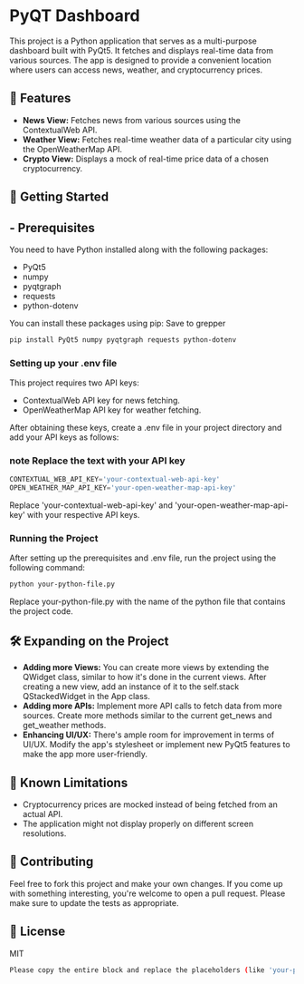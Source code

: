 # PyQT Dashboard

This project is a Python application that serves as a multi-purpose dashboard built with PyQt5. It fetches and displays real-time data from various sources. The app is designed to provide a convenient location where users can access news, weather, and cryptocurrency prices.

## 🌟 Features

- **News View:** Fetches news from various sources using the ContextualWeb API.
- **Weather View:** Fetches real-time weather data of a particular city using the OpenWeatherMap API.
- **Crypto View:** Displays a mock of real-time price data of a chosen cryptocurrency.

## 🚀 Getting Started

##  - Prerequisites

You need to have Python installed along with the following packages:
- PyQt5
- numpy
- pyqtgraph
- requests
- python-dotenv

You can install these packages using pip:
Save to grepper

```bash
pip install PyQt5 numpy pyqtgraph requests python-dotenv
```
### Setting up your .env file
This project requires two API keys:
- ContextualWeb API key for news fetching.
- OpenWeatherMap API key for weather fetching.

After obtaining these keys, create a .env file in your project directory and add your API keys as follows:

### note Replace the text with your API key
```python
CONTEXTUAL_WEB_API_KEY='your-contextual-web-api-key'
OPEN_WEATHER_MAP_API_KEY='your-open-weather-map-api-key'
```
Replace 'your-contextual-web-api-key' and 'your-open-weather-map-api-key' with your respective API keys.

### Running the Project
After setting up the prerequisites and .env file, run the project using the following command:

```bash
python your-python-file.py
```
Replace your-python-file.py with the name of the python file that contains the project code.

## 🛠 Expanding on the Project

- **Adding more Views:** You can create more views by extending the QWidget class, similar to how it's done in the current views. After creating a new view, add an instance of it to the self.stack QStackedWidget in the App class.
- **Adding more APIs:** Implement more API calls to fetch data from more sources. Create more methods similar to the current get_news and get_weather methods.
- **Enhancing UI/UX:** There's ample room for improvement in terms of UI/UX. Modify the app's stylesheet or implement new PyQt5 features to make the app more user-friendly.

## 📝 Known Limitations
- Cryptocurrency prices are mocked instead of being fetched from an actual API.
- The application might not display properly on different screen resolutions.

## 🤝 Contributing
Feel free to fork this project and make your own changes. If you come up with something interesting, you're welcome to open a pull request. Please make sure to update the tests as appropriate.

## 📜 License
MIT

```bash
Please copy the entire block and replace the placeholders (like 'your-python-file.py', 'your-contextual-web-api-key', etc.) with your specific project details.

```